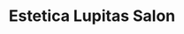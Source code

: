 ---
title: "Estetica Lupitas Salon"
url: /grand-junction/estetica-lupitas-salon/
shop: hairdresser
---